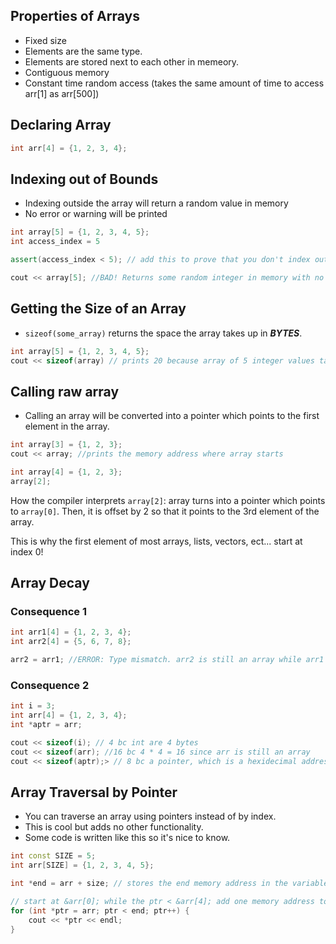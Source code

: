 ## Properties of Arrays
- Fixed size
- Elements are the same type.
- Elements are stored next to each other in memeory.
- Contiguous memory
- Constant time random access (takes the same amount of time to access arr[1] as arr[500])

## Declaring Array
```cpp
int arr[4] = {1, 2, 3, 4};
```
## Indexing out of Bounds
- Indexing outside the array will return a random value in memory
- No error or warning will be printed

```cpp
int array[5] = {1, 2, 3, 4, 5};
int access_index = 5

assert(access_index < 5); // add this to prove that you don't index out of bounds

cout << array[5]; //BAD! Returns some random integer in memory with no error!
```

## Getting the Size of an Array
- `sizeof(some_array)` returns the space the array takes up in ***BYTES***.

```cpp
int array[5] = {1, 2, 3, 4, 5};
cout << sizeof(array) // prints 20 because array of 5 integer values takes up 20 bytes
```

## Calling raw array
- Calling an array will be converted into a pointer which points to the first element in the array.

```cpp
int array[3] = {1, 2, 3};
cout << array; //prints the memory address where array starts
```

```cpp
int array[4] = {1, 2, 3};
array[2]; 
```
How the compiler interprets `array[2]`: array turns into a pointer which points to `array[0]`. Then, it is offset by 2 so that it points to the 3rd element of the array.

This is why the first element of most arrays, lists, vectors, ect... start at index 0!

## Array Decay

### Consequence 1
```cpp
int arr1[4] = {1, 2, 3, 4};
int arr2[4] = {5, 6, 7, 8};

arr2 = arr1; //ERROR: Type mismatch. arr2 is still an array while arr1 turns into an int pointer!
```

### Consequence 2
```cpp
int i = 3;
int arr[4] = {1, 2, 3, 4};
int *aptr = arr;

cout << sizeof(i); // 4 bc int are 4 bytes
cout << sizeof(arr); //16 bc 4 * 4 = 16 since arr is still an array
cout << sizeof(aptr);> // 8 bc a pointer, which is a hexidecimal address of 8 btyes
```

## Array Traversal by Pointer
- You can traverse an array using pointers instead of by index.
- This is cool but adds no other functionality.
- Some code is written like this so it's nice to know.

```cpp
int const SIZE = 5;
int arr[SIZE] = {1, 2, 3, 4, 5};

int *end = arr + size; // stores the end memory address in the variable end

// start at &arr[0]; while the ptr < &arr[4]; add one memory address to ptr
for (int *ptr = arr; ptr < end; ptr++) {
    cout << *ptr << endl;
}
```

## 

